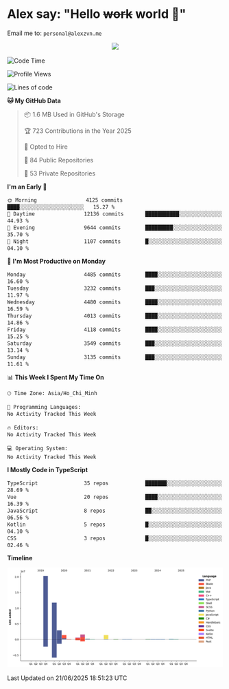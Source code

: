 # Alex say: "Hello ~~work~~ world 🐾"
Email me to: `personal@alexzvn.me`


<p align=center>
  <a href="https://skillicons.dev">
    <img src="https://skillicons.dev/icons?i=ts,js,php,nodejs,bun,vue,nuxt,react,svelte,tauri,laravel,rust,mongodb,docker,electron,redis,rabbitmq,tailwind,git,cloudflare,elysia,mysql,nginx,rollupjs,sentry,ubuntu,yarn,html,css,vite" />
  </a>
</p>

<!--START_SECTION:waka-->
![Code Time](http://img.shields.io/badge/Code%20Time-1%2C066%20hrs%2055%20mins-blue)

![Profile Views](http://img.shields.io/badge/Profile%20Views-0-blue)

![Lines of code](https://img.shields.io/badge/From%20Hello%20World%20I%27ve%20Written-40.8%20million%20lines%20of%20code-blue)

**🐱 My GitHub Data** 

> 📦 1.6 MB Used in GitHub's Storage 
 > 
> 🏆 723 Contributions in the Year 2025
 > 
> 💼 Opted to Hire
 > 
> 📜 84 Public Repositories 
 > 
> 🔑 53 Private Repositories 
 > 
**I'm an Early 🐤** 

```text
🌞 Morning                4125 commits        ████░░░░░░░░░░░░░░░░░░░░░   15.27 % 
🌆 Daytime                12136 commits       ███████████░░░░░░░░░░░░░░   44.93 % 
🌃 Evening                9644 commits        █████████░░░░░░░░░░░░░░░░   35.70 % 
🌙 Night                  1107 commits        █░░░░░░░░░░░░░░░░░░░░░░░░   04.10 % 
```
📅 **I'm Most Productive on Monday** 

```text
Monday                   4485 commits        ████░░░░░░░░░░░░░░░░░░░░░   16.60 % 
Tuesday                  3232 commits        ███░░░░░░░░░░░░░░░░░░░░░░   11.97 % 
Wednesday                4480 commits        ████░░░░░░░░░░░░░░░░░░░░░   16.59 % 
Thursday                 4013 commits        ████░░░░░░░░░░░░░░░░░░░░░   14.86 % 
Friday                   4118 commits        ████░░░░░░░░░░░░░░░░░░░░░   15.25 % 
Saturday                 3549 commits        ███░░░░░░░░░░░░░░░░░░░░░░   13.14 % 
Sunday                   3135 commits        ███░░░░░░░░░░░░░░░░░░░░░░   11.61 % 
```


📊 **This Week I Spent My Time On** 

```text
🕑︎ Time Zone: Asia/Ho_Chi_Minh

💬 Programming Languages: 
No Activity Tracked This Week

🔥 Editors: 
No Activity Tracked This Week

💻 Operating System: 
No Activity Tracked This Week
```

**I Mostly Code in TypeScript** 

```text
TypeScript               35 repos            ███████░░░░░░░░░░░░░░░░░░   28.69 % 
Vue                      20 repos            ████░░░░░░░░░░░░░░░░░░░░░   16.39 % 
JavaScript               8 repos             ██░░░░░░░░░░░░░░░░░░░░░░░   06.56 % 
Kotlin                   5 repos             █░░░░░░░░░░░░░░░░░░░░░░░░   04.10 % 
CSS                      3 repos             █░░░░░░░░░░░░░░░░░░░░░░░░   02.46 % 
```



**Timeline**

![Lines of Code chart](https://raw.githubusercontent.com/alexzvn/alexzvn/main/assets/bar_graph.png)


 Last Updated on 21/06/2025 18:51:23 UTC
<!--END_SECTION:waka-->
